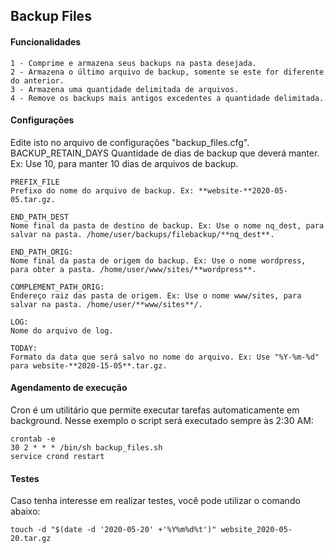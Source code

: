## Backup Files

#### Funcionalidades
    1 - Comprime e armazena seus backups na pasta desejada.
    2 - Armazena o último arquivo de backup, somente se este for diferente do anterior.
    3 - Armazena uma quantidade delimitada de arquivos.
    4 - Remove os backups mais antigos excedentes a quantidade delimitada.

#### Configurações
Edite isto no arquivo de configurações "backup_files.cfg".
    BACKUP_RETAIN_DAYS
    Quantidade de dias de backup que deverá manter. Ex: Use 10, para manter 10 dias de arquivos de backup.
    
    PREFIX_FILE
    Prefixo do nome do arquivo de backup. Ex: **website-**2020-05-05.tar.gz.

    END_PATH_DEST
    Nome final da pasta de destino de backup. Ex: Use o nome nq_dest, para salvar na pasta. /home/user/backups/filebackup/**nq_dest**.
    
    END_PATH_ORIG:  
    Nome final da pasta de origem do backup. Ex: Use o nome wordpress, para obter a pasta. /home/user/www/sites/**wordpress**.

    COMPLEMENT_PATH_ORIG:   
    Endereço raiz das pasta de origem. Ex: Use o nome www/sites, para salvar na pasta. /home/user/**www/sites**/.
    
    LOG:
    Nome do arquivo de log.

    TODAY:
    Formato da data que será salvo no nome do arquivo. Ex: Use "%Y-%m-%d" para website-**2020-15-05**.tar.gz.

#### Agendamento de execução
Cron é um utilitário que permite executar tarefas automaticamente em background.
Nesse exemplo o script será executado sempre às 2:30 AM:

    crontab -e 
    30 2 * * * /bin/sh backup_files.sh 
    service crond restart

#### Testes
Caso tenha interesse em realizar testes, você pode utilizar o comando abaixo:

    touch -d "$(date -d '2020-05-20' +'%Y%m%d%t')" website_2020-05-20.tar.gz
